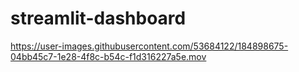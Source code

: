 # streamlit-dashboard 



https://user-images.githubusercontent.com/53684122/184898675-04bb45c7-1e28-4f8c-b54c-f1d316227a5e.mov

